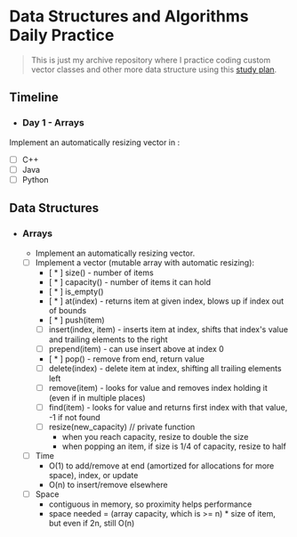 # Data Structures and Algorithms Daily Practice
> This is just my archive repository where I practice coding custom vector classes and other more data structure using this [study plan](https://github.com/jwasham/coding-interview-university).

## Timeline
- ### Day 1 - Arrays
Implement an automatically resizing vector in :
 - [ ] C++
 - [ ] Java
 - [ ] Python

## Data Structures

- ### Arrays
    - Implement an automatically resizing vector.
    - [ ] Implement a vector (mutable array with automatic resizing):
        - [ * ] size() - number of items
        - [ * ] capacity() - number of items it can hold
        - [ * ] is_empty()
        - [ * ] at(index) - returns item at given index, blows up if index out of bounds
        - [ * ] push(item)
        - [ ] insert(index, item) - inserts item at index, shifts that index's value and trailing elements to the right
        - [ ] prepend(item) - can use insert above at index 0
        - [ * ] pop() - remove from end, return value
        - [ ] delete(index) - delete item at index, shifting all trailing elements left
        - [ ] remove(item) - looks for value and removes index holding it (even if in multiple places)
        - [ ] find(item) - looks for value and returns first index with that value, -1 if not found
        - [ ] resize(new_capacity) // private function
            - when you reach capacity, resize to double the size
            - when popping an item, if size is 1/4 of capacity, resize to half
    - [ ] Time
        - O(1) to add/remove at end (amortized for allocations for more space), index, or update
        - O(n) to insert/remove elsewhere
    - [ ] Space
        - contiguous in memory, so proximity helps performance
        - space needed = (array capacity, which is >= n) * size of item, but even if 2n, still O(n)